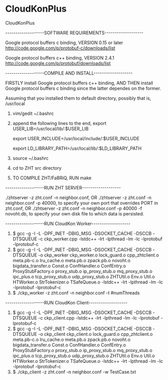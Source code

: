 # CloudKonPlus
CloudKonPlus

-------------------SOFTWARE REQUIREMENTS-------------------

Google protocol buffers c binding, VERSION 0.15 or later
		http://code.google.com/p/protobuf-c/downloads/list


Google protocol buffers c++ binding, VERSION 2.4.1
		http://code.google.com/p/protobuf/downloads/list


-------------------COMPILE AND INSTALL-------------------

FIRSTLY install Google protocol buffers c++ binding, 
AND THEN install Google protocol buffers c binding since the latter dependes on the former.

Assuming that you installed them to default directory, possibly that is, /usr/local

1. vim/gedit ~/.bashrc
2. append the following lines to the end,
	export USER_LIB=/usr/local/lib/:$USER_LIB

	export USER_INCLUDE=/usr/local/include/:$USER_INCLUDE

	export LD_LIBRARY_PATH=/usr/local/lib/:$LD_LIBRARY_PATH
3. source ~/.bashrc
4. cd to ZHT src directory
5. TO COMPILE ZHT/FaBRiQ, RUN
   make

-------------------RUN ZHT SERVER-------------------

./zhtserver -z zht.conf -n neighbor.conf, OR
./zhtserver -z zht.conf -n neighbor.conf -p 40000, to specify your own port that overrides PORT in zht.conf, OR
./zhtserver -z zht.conf -n neighbor.conf -p 40000 -f novoht.db, to specify your own disk file to which data is persisted.

-------------------RUN CloudKon Worker-------------------

1. $ gcc -g -I -L -DPF_INET -DBIG_MSG -DSOCKET_CACHE -DSCCB -DTSQUEUE -c ckp_worker.cpp -lstdc++ -lrt -lpthread -lm -lc -lprotobuf -lprotobuf-c
2. $ gcc -g -I -L -DPF_INET -DBIG_MSG -DSOCKET_CACHE -DSCCB -DTSQUEUE -o ckp_worker ckp_worker.o lock_guard.o cpp_zhtclient.o meta.pb-c.o lru_cache.o meta.pb.o zpack.pb.o novoht.o bigdata_transfer.o Const.o ConfHandler.o ConfEntry.o ProxyStubFactory.o proxy_stub.o ip_proxy_stub.o mq_proxy_stub.o ipc_plus.o tcp_proxy_stub.o udp_proxy_stub.o ZHTUtil.o Env.o Util.o HTWorker.o StrTokenizer.o TSafeQueue.o -lstdc++ -lrt -lpthread -lm -lc -lprotobuf -lprotobuf-c
3. $ ./ckp_worker -z zht.conf -n neighbor.conf -t #numThreads

-------------------RUN CloudKon Client-------------------

1. $ gcc -g -I -L -DPF_INET -DBIG_MSG -DSOCKET_CACHE -DSCCB -DTSQUEUE -c ckp_client.cpp -lstdc++ -lrt -lpthread -lm -lc -lprotobuf -lprotobuf-c
2. $ gcc -g -I -L -DPF_INET -DBIG_MSG -DSOCKET_CACHE -DSCCB -DTSQUEUE -o ckp_client ckp_client.o lock_guard.o cpp_zhtclient.o meta.pb-c.o lru_cache.o meta.pb.o zpack.pb.o novoht.o bigdata_transfer.o Const.o ConfHandler.o ConfEntry.o ProxyStubFactory.o proxy_stub.o ip_proxy_stub.o mq_proxy_stub.o ipc_plus.o tcp_proxy_stub.o udp_proxy_stub.o ZHTUtil.o Env.o Util.o HTWorker.o StrTokenizer.o TSafeQueue.o -lstdc++ -lrt -lpthread -lm -lc -lprotobuf -lprotobuf-c
3. $ ./ckp_client -z zht.conf -n neighbor.conf -w TestCase.txt